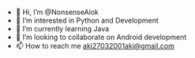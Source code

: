 - 👋 Hi, I’m @NonsenseAlok
- 👀 I’m interested in Python and Development 
- 🌱 I’m currently learning Java
- 💞️ I’m looking to collaborate on Android development 
- 📫 How to reach me akj27032001akj@gmail.com

<!---
NonsenseAlok/NonsenseAlok is a ✨ special ✨ repository because its `README.md` (this file) appears on your GitHub profile.
You can click the Preview link to take a look at your changes.
--->

